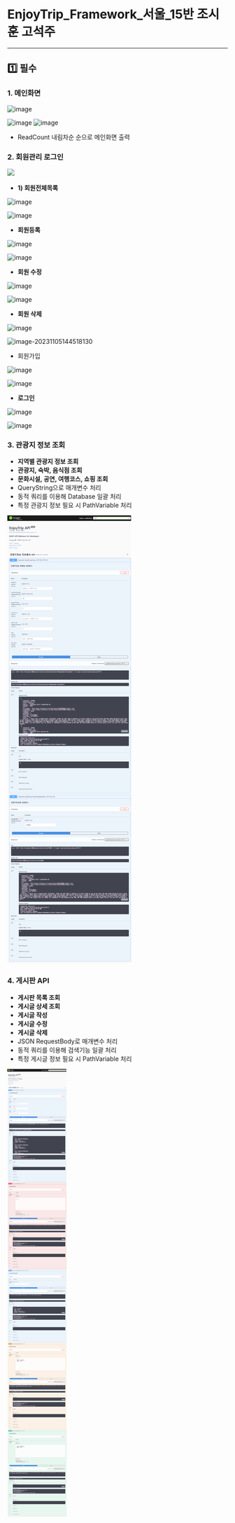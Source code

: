 # EnjoyTrip_Framework_서울_15반 조시훈   고석주

---

## :one: 필수

### 1. 메인화면

![image](https://github.com/SeokJuGo/SeokJuGo/assets/116260619/5ed0be72-e402-4224-a43b-e8646211edea)

![image](https://github.com/SeokJuGo/SeokJuGo/assets/116260619/887e9d77-4d41-4297-bb67-1c795fd7429d)
![image](https://github.com/SeokJuGo/SeokJuGo/assets/116260619/8b8f2f75-95e0-45a3-9f00-84e15e6d6438)

- ReadCount 내림차순 순으로 메인화면 출력

### 2. 회원관리 로그인

![](https://github.com/SeokJuGo/SeokJuGo/assets/116260619/123c8fe9-44ea-4223-b45b-bc59ed821d43)

- **1) 회원전체목록**

![image](https://github.com/SeokJuGo/SeokJuGo/assets/116260619/2596ae36-f139-40d9-9a3d-88bf70fec527)

![image](https://github.com/SeokJuGo/SeokJuGo/assets/116260619/d1818b54-752a-46e6-a5e8-9f2f01e70075)

- **회원등록**

![image](https://github.com/SeokJuGo/SeokJuGo/assets/116260619/f0d526c9-a090-4728-8824-e40ab885951b)

![image](https://github.com/SeokJuGo/SeokJuGo/assets/116260619/dc34c576-9613-47de-b8f8-f08a51bb60a6)

- **회원 수정**

![image](https://github.com/SeokJuGo/SeokJuGo/assets/116260619/934503b6-d2eb-44f9-89e5-e3e6bed30f5d)

![image](https://github.com/SeokJuGo/SeokJuGo/assets/116260619/fda8adae-cd7d-466c-b4cf-f09345ae2c85)

- **회원 삭제**

![image](https://github.com/SeokJuGo/SeokJuGo/assets/116260619/c15e7f37-2527-4012-9bf7-f9270ebd9525)

![image-20231105144518130](C:\Users\user\AppData\Roaming\Typora\typora-user-images\image-20231105144518130.png)



- 회원가입

![image](https://github.com/SeokJuGo/SeokJuGo/assets/116260619/24e76f2d-1f0c-4330-98e7-32e889534bfa)

![image](https://github.com/SeokJuGo/SeokJuGo/assets/116260619/cc886ef6-830d-4a90-af03-a0da173f0d29)



- **로그인**

![image](https://github.com/SeokJuGo/SeokJuGo/assets/116260619/8e6e0b72-5489-445f-b153-98ff7f27c296)

![image](https://github.com/SeokJuGo/SeokJuGo/assets/116260619/61c3bd1f-4191-488e-8ea2-c69d007bab9e)

### 3. 관광지 정보 조회

- **지역별 관광지 정보 조회**
- **관광지, 숙박, 음식점 조회**
- **문화시설, 공연, 여행코스, 쇼핑 조회**
- QueryString으로 매개변수 처리
- 동적 쿼리를 이용해 Database 일괄 처리
- 특정 관광지 정보 필요 시 PathVariable 처리

![image](docs/images/swagger-ui_attraction_api.png)

### 4. 게시판 API

- **게시판 목록 조회**
- **게시글 상세 조회**
- **게시글 작성**
- **게시글 수정**
- **게시글 삭제**
- JSON RequestBody로 매개변수 처리
- 동적 쿼리를 이용해 검색기능 일괄 처리
- 특정 게시글 정보 필요 시 PathVariable 처리

![image](docs/images/swagger-ui_board_api.png)